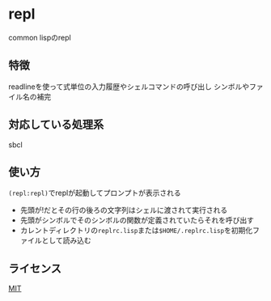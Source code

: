 # repl
common lispのrepl

## 特徴
readlineを使って式単位の入力履歴やシェルコマンドの呼び出し
シンボルやファイル名の補完

## 対応している処理系
sbcl

## 使い方
`(repl:repl)`でreplが起動してプロンプトが表示される

* 先頭が!だとその行の後ろの文字列はシェルに渡されて実行される
* 先頭がシンボルでそのシンボルの関数が定義されていたらそれを呼び出す
* カレントディレクトリの`replrc.lisp`または`$HOME/.replrc.lisp`を初期化ファイルとして読み込む

## ライセンス
[MIT](https://github.com/cxxxr/repl/blob/master/LICENSE)
